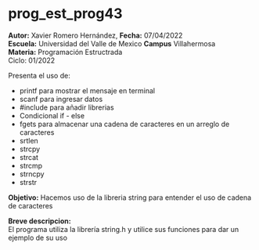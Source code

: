# prog_est_prog43
<p><b>Autor:</b> Xavier Romero Hernández, <b>Fecha:</b> 07/04/2022 <br>
  <b>Escuela:</b> Universidad del Valle de Mexico <b>Campus</b> Villahermosa<br>
  <b>Materia:</b> Programación Estructrada<br>
Ciclo: 01/2022</p>

<p>
Presenta el uso de:
  <ul>
    <li>printf para mostrar el mensaje en terminal</li>
    <li>scanf para ingresar datos</li>
    <li>#include para añadir librerias</li>
    <li>Condicional if - else</li>
    <li>fgets para almacenar una cadena de caracteres en un arreglo de caracteres</li>
    <li>srtlen</li>
    <li>strcpy</li>
    <li>strcat</li>
    <li>strcmp</li>
    <li>strncpy</li>
    <li>strstr</li>
  </ul>
</p>

<b>Objetivo:</b> Hacemos uso de la libreria string para entender el uso de cadena de caracteres

<p><b>Breve descripcion:</b><br>
El programa utiliza la librería string.h y utilice sus funciones para dar un ejemplo de su uso
</p>
